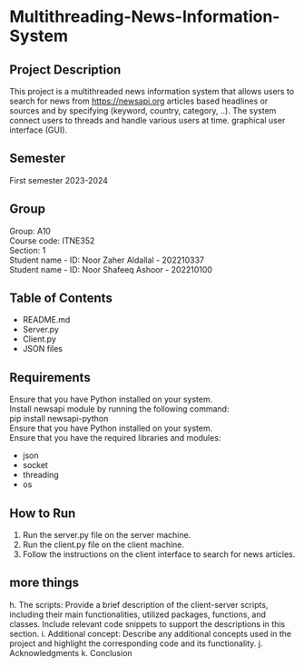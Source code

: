 # Multithreading-News-Information-System
## Project Description
This project is a multithreaded news information system that allows users to search for news from https://newsapi.org articles based headlines or sources and by specifying (keyword, country, category, ..). The system connect users to threads and handle various users at time.
  graphical user interface (GUI).
## Semester
First semester 2023-2024
## Group
Group: A10 \
Course code: ITNE352 \
Section: 1 \
Student name - ID: Noor Zaher Aldallal - 202210337 \
Student name - ID: Noor Shafeeq Ashoor - 202210100 
## Table of Contents
+ README.md
+ Server.py
+ Client.py
+ JSON files
## Requirements
Ensure that you have Python installed on your system. \
Install newsapi module by running the following command: \
pip install newsapi-python \
Ensure that you have Python installed on your system. \
Ensure that you have the required libraries and modules:
- json
- socket
- threading
- os
## How to Run
1. Run the server.py file on the server machine.
2. Run the client.py file on the client machine.
3. Follow the instructions on the client interface to search for news articles.
## more things
h. The scripts: Provide a brief description of the client-server scripts, including 
their main functionalities, utilized packages, functions, and classes. Include 
relevant code snippets to support the descriptions in this section.
i. Additional concept: Describe any additional concepts used in the project 
and highlight the corresponding code and its functionality.
j. Acknowledgments
k. Conclusion